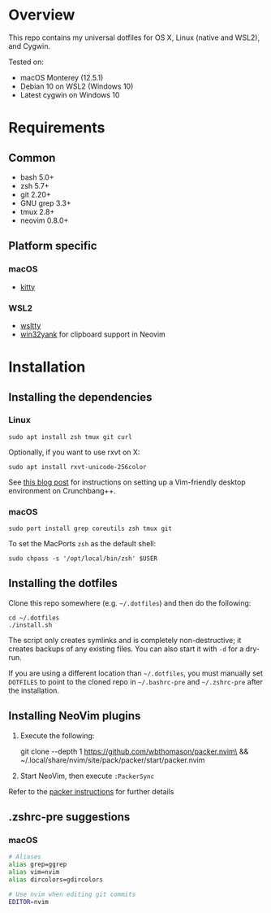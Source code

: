 # Overview

This repo contains my universal dotfiles for OS X, Linux (native and WSL2),
and Cygwin.

Tested on:

* macOS Monterey (12.5.1)
* Debian 10 on WSL2 (Windows 10)
* Latest cygwin on Windows 10


# Requirements

## Common

- bash 5.0+
- zsh 5.7+
- git 2.20+
- GNU grep 3.3+
- tmux 2.8+
- neovim 0.8.0+

## Platform specific

### macOS

- [kitty](https://sw.kovidgoyal.net/kitty/)

### WSL2

- [wsltty](https://github.com/mintty/wsltty)
- [win32yank](https://github.com/equalsraf/win32yank) for clipboard
support in Neovim


# Installation

## Installing the dependencies

### Linux

    sudo apt install zsh tmux git curl

Optionally, if you want to use rxvt on X:

    sudo apt install rxvt-unicode-256color

See [this blog post](https://blog.johnnovak.net/2016/11/13/a-minimalist-openbox-desktop-for-vim-freaks/)
for instructions on setting up a Vim-friendly desktop environment on
Crunchbang++.


### macOS

    sudo port install grep coreutils zsh tmux git

To set the MacPorts `zsh` as the default shell:

    sudo chpass -s '/opt/local/bin/zsh' $USER


## Installing the dotfiles

Clone this repo somewhere (e.g. `~/.dotfiles`) and then do the following:

```
cd ~/.dotfiles
./install.sh
```

The script only creates symlinks and is completely non-destructive; it creates
backups of any existing files. You can also start it with `-d` for a dry-run.

If you are using a different location than `~/.dotfiles`, you must manually
set `DOTFILES` to point to the cloned repo in `~/.bashrc-pre` and
`~/.zshrc-pre` after the installation.


## Installing NeoVim plugins

1. Execute the following:

    git clone --depth 1 https://github.com/wbthomason/packer.nvim\ &&
      ~/.local/share/nvim/site/pack/packer/start/packer.nvim

2. Start NeoVim, then execute `:PackerSync`

Refer to the [packer instructions](https://github.com/wbthomason/packer.nvim)
for further details


## .zshrc-pre suggestions

### macOS

```zsh
# Aliases
alias grep=ggrep
alias vim=nvim
alias dircolors=gdircolors

# Use nvim when editing git commits
EDITOR=nvim
```
